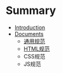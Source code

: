 # Summary

* [Introduction](README.md)
* [Documents](documents.md)
  * [通用规范](documents/tong-yong-gui-fan.md)
  * [HTML规范](documents/htmlgui-fan.md)
  * CSS规范
  * JS规范

